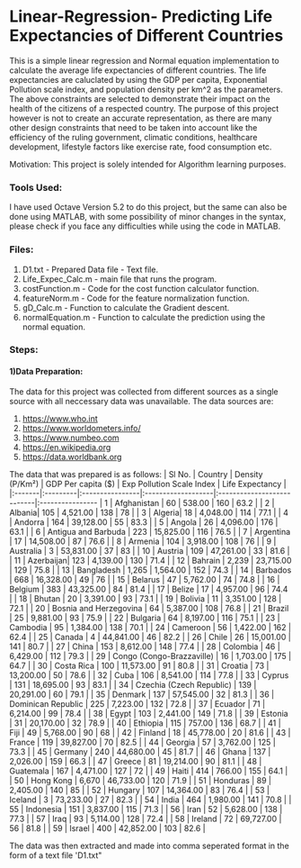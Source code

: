 # Linear-Regression- Predicting Life Expectancies of Different Countries

This is a simple linear regression and Normal equation implementation to calculate the average life expectancies of different countries.
The life expectancies are caluclated by using the GDP per capita, Exponential Pollution scale index, and population density per km^2 as the parameters.
The above constraints are selected to demonstrate their impact on the health of the citizens of a respected country.
The purpose of this project however is not to create an accurate representation, as there are many other design constraints that need to be taken into account like the efficiency of the ruling government, climatic conditions, healthcare development, lifestyle factors like exercise rate, food consumption etc.

Motivation: This project is solely intended for Algorithm learning purposes.

### Tools Used: 
I have used Octave Version 5.2 to do this project, but the same can also be done using MATLAB, with some possibility of minor changes in the syntax, please check if you face any difficulties while using the code in MATLAB.

### Files:
1) D1.txt - Prepared Data file - Text file.
2) Life_Expec_Calc.m - main file that runs the program.
3) costFunction.m - Code for the cost function calculator function.
4) featureNorm.m - Code for the feature normalization function.
5) gD_Calc.m - Function to calculate the Gradient descent.
6) normalEquation.m - Function to calculate the prediction using the normal equation.  

### Steps:

#### 1)Data Preparation: 
The data for this project was collected from different sources as a single source with all neccessary data was unavailable.
The data sources are:
1) https://www.who.int
2) https://www.worldometers.info/
3) https://www.numbeo.com
4) https://en.wikipedia.org
5) https://data.worldbank.org

The data that was prepared is as follows:
| Sl No. |	Country |	Density (P/Km²) |	GDP Per capita ($) |	Exp Pollution Scale Index |	Life Expectancy |
|:-------|:---------|:----------------|:-------------------|:---------------------------|:----------------
| 1	| Afghanistan |	60 |	538.00 	| 160	 | 63.2 |
| 2	| Albania| 	105		| 4,521.00		| 138	| 	78	|
| 3	| Algeria| 	18	| 	4,048.00		| 114		| 77.1	| 
| 4	| Andorra	| 164	| 	39,128.00	| 	55	|  	83.3	| 
| 5	| Angola | 	26		| 4,096.00		| 176		| 63.1	| 
| 6	| Antigua and Barbuda | 	223		| 15,825.00		| 116		| 76.5	|
| 7	| Argentina	| 17	| 	14,508.00		| 87	| 	76.6	| 
| 8	| Armenia	| 104	| 	3,918.00		| 108	| 	76	| 
| 9	| Australia	| 3		| 53,831.00		| 37		| 83	|
| 10 | Austria	| 109		| 47,261.00		| 33	| 	81.6	| 
| 11	| Azerbaijan| 	123	| 	4,139.00	| 	130	| 	71.4	| 
| 12	| Bahrain	| 2,239		| 23,715.00	| 129		| 75.8	| 
| 13	| Bangladesh	| 	1,265		| 1,564.00		| 152		| 74.3	| 
| 14	| Barbados	| 668	| 	16,328.00		| 49	| 	76	| 
| 15	| Belarus	| 	47	| 	5,762.00	| 	74	| 	74.8	| 
| 16	| Belgium	| 	383	| 	43,325.00	| 	84	| 	81.4	| 
| 17	| Belize	| 	17	| 	4,957.00	| 	96	| 	74.4	| 
| 18	| Bhutan	| 	20	| 	3,391.00	| 	93	| 	73.1	| 
| 19	| Bolivia	| 	11	| 	3,351.00	| 	128	| 	72.1	| 
| 20	| Bosnia and Herzegovina	| 	64	| 	5,387.00	| 	108	| 	76.8	| 
| 21	| Brazil	| 	25	| 	9,881.00	| 	93	| 	75.9	| 
| 22	| Bulgaria	| 	64	| 	8,197.00	| 	116	| 	75.1	| 
| 23	| Cambodia	| 	95	| 	1,384.00	| 	138	| 	70.1	| 
| 24	| Cameroon	| 	56	| 	1,422.00	| 	162	| 	62.4	| 
| 25	| Canada	| 	4		| 44,841.00	| 	46	| 	82.2	| 
| 26	| Chile	| 	26	| 	15,001.00	| 	141	| 	80.7	| 
| 27	| China	| 	153	| 	8,612.00	| 	148	| 	77.4	| 
| 28	| Colombia	| 	46	| 	6,429.00	| 	112	| 	79.3	| 
| 29	| Congo (Congo-Brazzaville)	| 	16	| 	1,703.00	| 	175	| 	64.7	| 
| 30	| Costa Rica	| 	100	| 	11,573.00	| 	91	| 	80.8	| 
| 31	| Croatia	| 	73	| 	13,200.00	| 	50	| 	78.6	| 
| 32	| Cuba	| 	106	| 	8,541.00	| 	114	| 	77.8	| 
| 33	| Cyprus	| 	131	| 	18,695.00	| 	93	| 	83.1	| 
| 34	| Czechia (Czech Republic)	| 	139	| 	20,291.00	| 	60	| 	79.1	| 
| 35	| Denmark		| 137	| 	57,545.00	| 	32		| 81.3	| 
| 36	| Dominican Republic	| 	225	| 	7,223.00	| 	132	| 	72.8	| 
| 37	| Ecuador	| 	71	| 	6,214.00	| 	99	| 	78.4	| 
| 38	| Egypt	| 	103	| 	2,441.00	| 	149	| 	71.8	| 
| 39	| Estonia		| 31	| 	20,170.00	| 	32	| 	78.9	| 
| 40	| Ethiopia	| 	115		| 757.00	| 	136		| 68.7	| 
| 41	| Fiji	| 	49	| 	5,768.00	| 	90	| 	68	| 
| 42	| Finland	| 	18	| 	45,778.00	| 	20	| 	81.6	| 
| 43	| France	| 	119	| 	39,827.00	| 	70	| 	82.5	| 
| 44	| Georgia	| 	57	| 	3,762.00	| 	125	| 	73.3	| 
| 45	| Germany	| 240	| 	44,680.00	| 	45	| 	81.7	| 
| 46	| Ghana	| 	137	| 	2,026.00	| 	159	| 	66.3	| 
| 47	| Greece	| 	81	| 	19,214.00	| 	90	| 	81.1	| 
| 48	| Guatemala	| 	167	| 	4,471.00	| 	127	| 	72	| 
| 49	| Haiti	| 	414		| 766.00	| 	155	| 	64.1	| 
| 50	| Hong Kong	| 	6,670	| 	46,733.00	| 	120		| 71.9	| 
| 51	| Honduras	| 	89	| 	2,405.00	| 	140	| 	85	| 
| 52	| Hungary	| 	107	| 	14,364.00	| 	83	| 	76.4	| 
| 53	| Iceland	| 	3	| 	73,233.00	| 	27	| 	82.3	| 
| 54	| India		| 464	| 	1,980.00	| 	141	| 	70.8	| 
| 55	| Indonesia	| 	151	| 	3,837.00	| 	115	| 	71.3	| 
| 56	| Iran	| 	52	| 	5,628.00	| 	138	| 	77.3	| 
| 57	| Iraq	| 	93	| 	5,114.00	| 	128	| 	72.4	| 
| 58	| Ireland	| 	72	| 	69,727.00	| 	56	| 	81.8	| 
| 59	| Israel	| 	400	| 	42,852.00	| 	103	| 	82.6	| 


The data was then extracted and made into comma seperated format in the form of a text file 'D1.txt"




